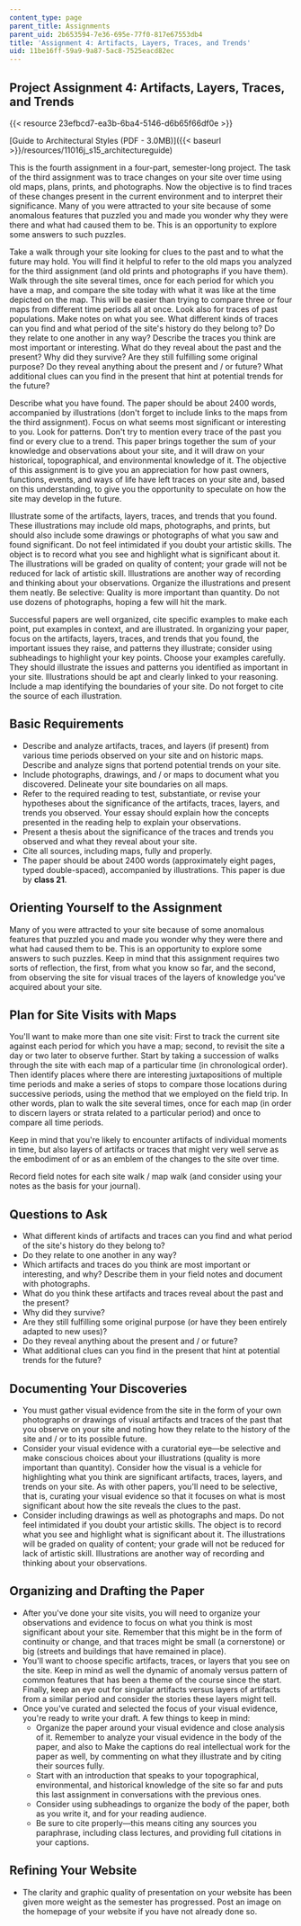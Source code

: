 ```yaml
---
content_type: page
parent_title: Assignments
parent_uid: 2b653594-7e36-695e-77f0-817e67553db4
title: 'Assignment 4: Artifacts, Layers, Traces, and Trends'
uid: 11be16ff-59a9-9a87-5ac8-7525eacd82ec
---
```


Project Assignment 4: Artifacts, Layers, Traces, and Trends
-----------------------------------------------------------

{{< resource 23efbcd7-ea3b-6ba4-5146-d6b65f66df0e >}}

[Guide to Architectural Styles (PDF - 3.0MB)]({{< baseurl >}}/resources/11016j_s15_architectureguide)

This is the fourth assignment in a four-part, semester-long project. The task of the third assignment was to trace changes on your site over time using old maps, plans, prints, and photographs. Now the objective is to find traces of these changes present in the current environment and to interpret their significance. Many of you were attracted to your site because of some anomalous features that puzzled you and made you wonder why they were there and what had caused them to be. This is an opportunity to explore some answers to such puzzles.

Take a walk through your site looking for clues to the past and to what the future may hold. You will find it helpful to refer to the old maps you analyzed for the third assignment (and old prints and photographs if you have them). Walk through the site several times, once for each period for which you have a map, and compare the site today with what it was like at the time depicted on the map. This will be easier than trying to compare three or four maps from different time periods all at once. Look also for traces of past populations. Make notes on what you see. What different kinds of traces can you find and what period of the site's history do they belong to? Do they relate to one another in any way? Describe the traces you think are most important or interesting. What do they reveal about the past and the present? Why did they survive? Are they still fulfilling some original purpose? Do they reveal anything about the present and / or future? What additional clues can you find in the present that hint at potential trends for the future?

Describe what you have found. The paper should be about 2400 words, accompanied by illustrations (don't forget to include links to the maps from the third assignment). Focus on what seems most significant or interesting to you. Look for patterns. Don't try to mention every trace of the past you find or every clue to a trend. This paper brings together the sum of your knowledge and observations about your site, and it will draw on your historical, topographical, and environmental knowledge of it. The objective of this assignment is to give you an appreciation for how past owners, functions, events, and ways of life have left traces on your site and, based on this understanding, to give you the opportunity to speculate on how the site may develop in the future.

Illustrate some of the artifacts, layers, traces, and trends that you found. These illustrations may include old maps, photographs, and prints, but should also include some drawings or photographs of what you saw and found significant. Do not feel intimidated if you doubt your artistic skills. The object is to record what you see and highlight what is significant about it. The illustrations will be graded on quality of content; your grade will not be reduced for lack of artistic skill. Illustrations are another way of recording and thinking about your observations. Organize the illustrations and present them neatly. Be selective: Quality is more important than quantity. Do not use dozens of photographs, hoping a few will hit the mark.

Successful papers are well organized, cite specific examples to make each point, put examples in context, and are illustrated. In organizing your paper, focus on the artifacts, layers, traces, and trends that you found, the important issues they raise, and patterns they illustrate; consider using subheadings to highlight your key points. Choose your examples carefully. They should illustrate the issues and patterns you identified as important in your site. Illustrations should be apt and clearly linked to your reasoning. Include a map identifying the boundaries of your site. Do not forget to cite the source of each illustration.

Basic Requirements
------------------

*   Describe and analyze artifacts, traces, and layers (if present) from various time periods observed on your site and on historic maps. Describe and analyze signs that portend potential trends on your site.
*   Include photographs, drawings, and / or maps to document what you discovered. Delineate your site boundaries on all maps.
*   Refer to the required reading to test, substantiate, or revise your hypotheses about the significance of the artifacts, traces, layers, and trends you observed. Your essay should explain how the concepts presented in the reading help to explain your observations.
*   Present a thesis about the significance of the traces and trends you observed and what they reveal about your site.
*   Cite all sources, including maps, fully and properly.
*   The paper should be about 2400 words (approximately eight pages, typed double-spaced), accompanied by illustrations. This paper is due by **class 21**.

Orienting Yourself to the Assignment
------------------------------------

Many of you were attracted to your site because of some anomalous features that puzzled you and made you wonder why they were there and what had caused them to be. This is an opportunity to explore some answers to such puzzles. Keep in mind that this assignment requires two sorts of reflection, the first, from what you know so far, and the second, from observing the site for visual traces of the layers of knowledge you've acquired about your site.

Plan for Site Visits with Maps
------------------------------

You'll want to make more than one site visit: First to track the current site against each period for which you have a map; second, to revisit the site a day or two later to observe further. Start by taking a succession of walks through the site with each map of a particular time (in chronological order). Then identify places where there are interesting juxtapositions of multiple time periods and make a series of stops to compare those locations during successive periods, using the method that we employed on the field trip. In other words, plan to walk the site several times, once for each map (in order to discern layers or strata related to a particular period) and once to compare all time periods.

Keep in mind that you're likely to encounter artifacts of individual moments in time, but also layers of artifacts or traces that might very well serve as the embodiment of or as an emblem of the changes to the site over time.

Record field notes for each site walk / map walk (and consider using your notes as the basis for your journal).

Questions to Ask
----------------

*   What different kinds of artifacts and traces can you find and what period of the site's history do they belong to?
*   Do they relate to one another in any way?
*   Which artifacts and traces do you think are most important or interesting, and why? Describe them in your field notes and document with photographs.
*   What do you think these artifacts and traces reveal about the past and the present?
*   Why did they survive?
*   Are they still fulfilling some original purpose (or have they been entirely adapted to new uses)?
*   Do they reveal anything about the present and / or future?
*   What additional clues can you find in the present that hint at potential trends for the future?

Documenting Your Discoveries
----------------------------

*   You must gather visual evidence from the site in the form of your own photographs or drawings of visual artifacts and traces of the past that you observe on your site and noting how they relate to the history of the site and / or to its possible future.
*   Consider your visual evidence with a curatorial eye—be selective and make conscious choices about your illustrations (quality is more important than quantity). Consider how the visual is a vehicle for highlighting what you think are significant artifacts, traces, layers, and trends on your site. As with other papers, you'll need to be selective, that is, curating your visual evidence so that it focuses on what is most significant about how the site reveals the clues to the past.
*   Consider including drawings as well as photographs and maps. Do not feel intimidated if you doubt your artistic skills. The object is to record what you see and highlight what is significant about it. The illustrations will be graded on quality of content; your grade will not be reduced for lack of artistic skill. Illustrations are another way of recording and thinking about your observations.

Organizing and Drafting the Paper
---------------------------------

*   After you've done your site visits, you will need to organize your observations and evidence to focus on what you think is most significant about your site. Remember that this might be in the form of continuity or change, and that traces might be small (a cornerstone) or big (streets and buildings that have remained in place).
*   You'll want to choose specific artifacts, traces, or layers that you see on the site. Keep in mind as well the dynamic of anomaly versus pattern of common features that has been a theme of the course since the start. Finally, keep an eye out for singular artifacts versus layers of artifacts from a similar period and consider the stories these layers might tell.
*   Once you've curated and selected the focus of your visual evidence, you're ready to write your draft. A few things to keep in mind:
    *   Organize the paper around your visual evidence and close analysis of it. Remember to analyze your visual evidence in the body of the paper, and also to Make the captions do real intellectual work for the paper as well, by commenting on what they illustrate and by citing their sources fully.
    *   Start with an introduction that speaks to your topographical, environmental, and historical knowledge of the site so far and puts this last assignment in conversations with the previous ones.
    *   Consider using subheadings to organize the body of the paper, both as you write it, and for your reading audience.
    *   Be sure to cite properly—this means citing any sources you paraphrase, including class lectures, and providing full citations in your captions.

Refining Your Website
---------------------

*   The clarity and graphic quality of presentation on your website has been given more weight as the semester has progressed. Post an image on the homepage of your website if you have not already done so.